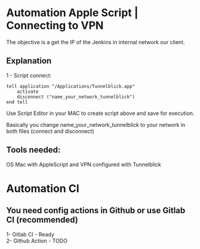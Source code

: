 # Automation Apple Script  | Connecting to VPN

The objective is a get the IP of the Jenkins in internal network our client.

## Explanation

1 - Script connect:  

```
tell application "/Applications/Tunnelblick.app"  
	activate  
	disconnect ("name_your_network_tunnelblick")  
end tell
```

Use Script Editor in your MAC to create script above and save for execution.

Basically you change name_your_network_tunnelblick to your network in both files (connect and disconnect)  

## Tools needed:

OS Mac with AppleScript and VPN configured with Tunnelblick

# Automation CI

## You need config actions in Github or use Gitlab CI (recommended)

1- Gitlab CI - Ready  
2- Github Action - TODO
